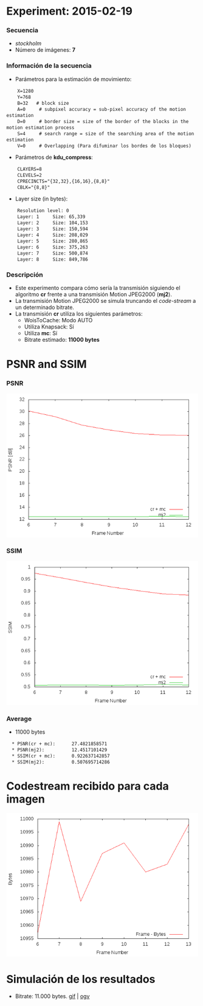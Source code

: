 Experiment: 2015-02-19
======================

### Secuencia

- *stockholm*
- Número de imágenes: **7**

### Información de la secuencia
* Parámetros para la estimación de movimiento:
```
    X=1280
    Y=768
    B=32   # block size
    A=0     # subpixel accuracy = sub-pixel accuracy of the motion estimation
    D=0     # border size = size of the border of the blocks in the motion estimation process
    S=4     # search range = size of the searching area of the motion estimation
    V=0     # Overlapping (Para difuminar los bordes de los bloques)
```

* Parámetros de **kdu_compress**:

```
    CLAYERS=8
    CLEVELS=2
    CPRECINCTS="{32,32},{16,16},{8,8}"
    CBLK="{8,8}"
```

* Layer size (in bytes):

```
    Resolution level: 0
    Layer: 1     Size: 65,339
    Layer: 2     Size: 104,153
    Layer: 3     Size: 150,594
    Layer: 4     Size: 208,029
    Layer: 5     Size: 280,865
    Layer: 6     Size: 375,263
    Layer: 7     Size: 500,874
    Layer: 8     Size: 849,786
```

### Descripción

- Este experimento compara cómo sería la transmisión siguiendo el algoritmo
  **cr** frente a una transmisión Motion JPEG2000 (**mj2**). 
- La transmisión Motion JPEG2000 se simula truncando el *code-stream* a
  un determinado bitrate.
- La transmisión **cr** utiliza los siguientes parámetros:
    - WoisToCache: Modo AUTO
    - Utiliza Knapsack: Sí
    - Utiliza **mc**: Sí
    - Bitrate estimado: **11000 bytes**

PSNR and SSIM
=============

### PSNR

![](assets/psnr_11000.png)

### SSIM

![](assets/ssim_11000.png)

### Average
* 11000 bytes
```
  * PSNR(cr + mc):      27.4821858571
  * PSNR(mj2):          12.4517101429
  * SSIM(cr + mc):      0.922637142857
  * SSIM(mj2):          0.507695714286
```

Codestream recibido para cada imagen
=============

![](assets/bytes_11000.png)

Simulación de los resultados
=============

* Bitrate: 11.000 bytes. [gif](gif/all_11000.gif) | [ogv](ogv/all_11000.ogv)